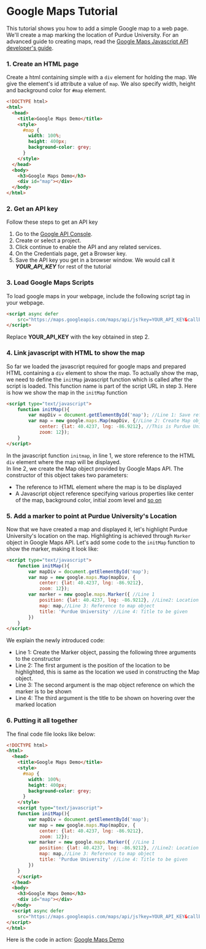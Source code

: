 # Google Maps Tutorial    

    
This tutorial shows you how to add a simple Google map to a web page. We'll create a map marking the location of Purdue University. For an advanced guide to creating maps, read the [Google Maps Javascript API developer's guide](https://developers.google.com/maps/documentation/javascript/tutorial).
  
  
### 1. Create an HTML page

   Create a html containing simple with a `div` element for holding the map. We give the element's id attribute a value of `map`. We also specify width, height and background color for `#map` element.

```html
<!DOCTYPE html>
<html>
  <head>
  	<title>Google Maps Demo</title>
    <style>
      #map {
        width: 100%;
        height: 400px;
        background-color: grey;
      }
    </style>
  </head>
  <body>
    <h3>Google Maps Demo</h3>
    <div id="map"></div>
  </body>
</html>
```

### 2. Get an API key

   Follow these steps to get an API key
   1. Go to the [Google API Console](https://console.developers.google.com/flows/enableapi?apiid=maps_backend,geocoding_backend,directions_backend,distance_matrix_backend,elevation_backend,places_backend&keyType=CLIENT_SIDE&reusekey=true).
   2. Create or select a project.
   3. Click continue to enable the API and any related services.
   4. On the Credentials page, get a Browser key.
   5. Save the API key you get in a browser window. We would call it **_YOUR_API_KEY_** for rest of the tutorial

### 3. Load Google Maps Scripts

To load google maps in your webpage, include the following script tag in your webpage.

```html
<script async defer
	src="https://maps.googleapis.com/maps/api/js?key=YOUR_API_KEY&callback=initMap">
</script>
```
Replace **YOUR_API_KEY** with the key obtained in step 2.


### 4. Link javascript with HTML to show the map

So far we loaded the javascript required for google maps and prepared HTML containing a `div` element to show the map.
To actually show the map, we need to define the `initMap` javascript function which is called after the script is loaded.
This function name is part of the script URL in step 3. Here is how we show the map in the `initMap` function

```html
<script type="text/javascript">
	function initMap(){
		var mapDiv = document.getElementById('map'); //Line 1: Save reference to div element where map would be shown
		var map = new google.maps.Map(mapDiv, {//Line 2: Create Map object passing element reference, center and zoom as parameters
			center: {lat: 40.4237, lng: -86.9212}, //This is Purdue University's Location
			zoom: 12});
	}
</script>
```

In the javascript function `initmap`, in line 1, we store reference to the HTML `div` element where the map will be displayed.  
In line 2, we create the Map object provided by Google Maps API. The constructor of this object takes two parameters:  
+	The reference to HTML element where the map is to be displayed  
+	A Javascript object reference specifying various properties like center of the map, background color, initial zoom level and [so on](https://developers.google.com/maps/documentation/javascript/reference#MapOptions)  

### 5. Add a marker to point at Purdue University's Location

Now that we have created a map and displayed it, let's highlight Purdue University's location on the map. Highlighting is achieved through `Marker` object in Google Maps API. Let's add some code to the `initMap` function to show the marker, making it look like:

```html
<script type="text/javascript">
	function initMap(){
		var mapDiv = document.getElementById('map');
		var map = new google.maps.Map(mapDiv, {
			center: {lat: 40.4237, lng: -86.9212},
			zoom: 12});
		var marker = new google.maps.Marker({ //Line 1
			position: {lat: 40.4237, lng: -86.9212}, //Line2: Location to be highlighted
			map: map,//Line 3: Reference to map object
			title: 'Purdue University' //Line 4: Title to be given
		})
	}
</script>
```
We explain the newly introduced code:  
+ Line 1: Create the Marker object, passing the following three arguments to the constructor  
+ Line 2: The first argument is the position of the location to be highlighted, this is same as the location we used in constructing the Map object.  
+ Line 3: The second argument is the map object reference on which the marker is to be shown  
+ Line 4: The third argument is the title to be shown on hovering over the marked location  

### 6. Putting it all together

The final code file looks like below:
```html
<!DOCTYPE html>
<html>
  <head>
  	<title>Google Maps Demo</title>
    <style>
      #map {
        width: 100%;
        height: 400px;
        background-color: grey;
      }
    </style>
    <script type="text/javascript">
	function initMap(){
		var mapDiv = document.getElementById('map');
		var map = new google.maps.Map(mapDiv, {
			center: {lat: 40.4237, lng: -86.9212},
			zoom: 12});
		var marker = new google.maps.Marker({ //Line 1
			position: {lat: 40.4237, lng: -86.9212}, //Line2: Location to be highlighted
			map: map,//Line 3: Reference to map object
			title: 'Purdue University' //Line 4: Title to be given
		})
	}
	</script>
  </head>
  <body>
    <h3>Google Maps Demo</h3>
    <div id="map"></div>
  </body>
  <script async defer
	src="https://maps.googleapis.com/maps/api/js?key=YOUR_API_KEY&callback=initMap">
</script>
</html>
```

Here is the code in action: [Google Maps Demo](https://rawgit.com/goldironhack/2017-Purdue-IronHack-Tutorials/master/session3/GoogleMap/Google-Maps-Demo.html) 
